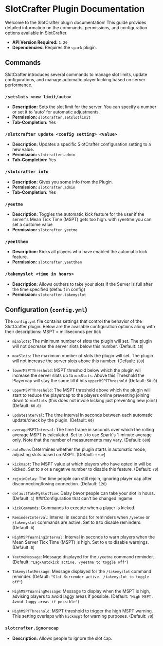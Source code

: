 # SlotCrafter Plugin Documentation

Welcome to the SlotCrafter plugin documentation! This guide provides detailed information on the commands, permissions, and configuration options available in SlotCrafter.


- **API Version Required:** `1.20`
- **Dependencies:** Requires the `spark` plugin.

## Commands

SlotCrafter introduces several commands to manage slot limits, update configurations, and manage automatic player kicking based on server performance.

### `/setslots <new limit/auto>`

- **Description:** Sets the slot limit for the server. You can specify a number or set it to 'auto' for automatic adjustments.
- **Permission:** `slotcrafter.setslotlimit`
- **Tab-Completion:** Yes

### `/slotcrafter update <config setting> <value>`

- **Description:** Updates a specific SlotCrafter configuration setting to a new value.
- **Permission:** `slotcrafter.admin`
- **Tab-Completion:** Yes

### `/slotcrafter info `

- **Description:** Gives you some info from the Plugin.
- **Permission:** `slotcrafter.admin`
- **Tab-Completion:** Yes

### `/yeetme`

- **Description:** Toggles the automatic kick feature for the user if the server's Mean Tick Time (MSPT) gets too high. with /yeetme <mspt> you can set a custome value
- **Permission:** `slotcrafter.yeetme`

### `/yeetthem`

- **Description:** Kicks all players who have enabled the automatic kick feature.
- **Permission:** `slotcrafter.yeetthem`

### `/takemyslot <time in hours>`

- **Description:** Allows outhers to take your slots if the Server is full after the time specified (default in config)
- **Permission:** `slotcrafter.takemyslot`

## Configuration (`config.yml`)

The `config.yml` file contains settings that control the behavior of the SlotCrafter plugin. Below are the available configuration options along with their descriptions:
MSPT = milliseconds per tick
- `minSlots`: The minimum number of slots the plugin will set. The plugin will not decrease the server slots below this number. (Default: `10`)
- `maxSlots`: The maximum number of slots the plugin will set. The plugin will not increase the server slots above this number. (Default: `100`)
- `lowerMSPTThreshold`: MSPT threshold below which the plugin will increase the server slots up to `maxSlots`. Above this Threshold the Playercap will stay the same till it hits `upperMSPTThreshold` (Default: `50.0`)
- `upperMSPTThreshold`: The MSPT threshold above which the plugin will start to reduce the playercap to the players online preventing joining down to `minSlots` (this does not invole kicking just preventing new joins)(Default: `60.0`)
- `updateInterval`: The time interval in seconds between each automatic update/check by the plugin. (Default: `60`)
- `averageMSPTInterval`: The time frame in seconds over which the rolling average MSPT is calculated. Set to `0` to use Spark's 1-minute average only. Note that the number of measurements may vary. (Default: `600`)
- `autoMode`: Determines whether the plugin starts in automatic mode, adjusting slots based on MSPT. (Default: `true`)
- `kickmspt`: The MSPT value at which players who have opted in will be kicked. Set to `0` or a negative number to disable this feature. (Default: `70`)
- `rejoinDelay`: The time people can still rejoin, ignoring player cap after disconnecting/losing connection. (Default: `120`)
- `defaultTakeMySlotTime`: Delay bevor people can take your slot in hours. (Default: `1`)
###Configuration that can't be changed ingame
- `kickCommands`: Commands to execute when a player is kicked. 

- `ReminderInterval`: Interval in seconds for reminders when `/yeetme` or `/takemyslot` commands are active. Set to `0` to disable reminders. (Default: `0`)

- `HighMSPTWarningInterval`: Interval in seconds to warn players when the Mean Server Tick Time (MSPT) is high. Set to `0` to disable warnings. (Default: `0`)

- `YeetmeMessage`: Message displayed for the `/yeetme` command reminder. (Default: `"Lag-Autokick active. /yeetme to toggle off"`)

- `TakemyslotMessage`: Message displayed for the `/takemyslot` command reminder. (Default: `"Slot-Surrender active. /takemyslot to toggle off"`)

- `HighMSPTWarningMessage`: Message to display when the MSPT is high, advising players to avoid laggy areas if possible. (Default: `"High MSPT. Avoid laggy areas if possible"`)

- `HighMSPTThreshold`: MSPT threshold to trigger the high MSPT warning. This setting overlaps with `kickmspt` for warning purposes. (Default: `70`)

### `slotcrafter.ignorecap`

- **Description:** Allows people to ignore the slot cap.
